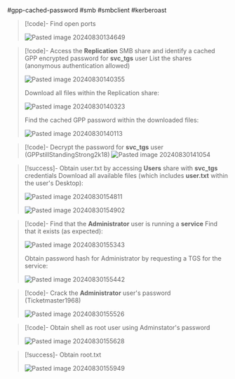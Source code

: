 #gpp-cached-password #smb #smbclient #kerberoast

>[!code]- Find open ports
>
>![Pasted image 20240830134649](/Images/Pasted%20image%2020240830134649.png)

>[!code]- Access the **Replication** SMB share and identify a cached GPP encrypted password for **svc_tgs** user
>List the shares (anonymous authentication allowed)
>
>![Pasted image 20240830140355](/Images/Pasted%20image%2020240830140355.png)
>
>Download all files within the Replication share:
>
>![Pasted image 20240830140323](/Images/Pasted%20image%2020240830140323.png)
>
>Find the cached GPP password within the downloaded files:
>
>![Pasted image 20240830140113](/Images/Pasted%20image%2020240830140113.png)

>[!code]- Decrypt the password for **svc_tgs** user (GPPstillStandingStrong2k18)
![Pasted image 20240830141054](/Images/Pasted%20image%2020240830141054.png)

>[!success]- Obtain user.txt by accessing **Users** share with **svc_tgs** credentials
>Download all available files (which includes **user.txt** within the user's Desktop):
>
>![Pasted image 20240830154811](/Images/Pasted%20image%2020240830154811.png)
>
>![Pasted image 20240830154902](/Images/Pasted%20image%2020240830154902.png)

>[!code]- Find that the **Administrator** user is running a **service**
>Find that it exists (as expected):
>
>![Pasted image 20240830155343](/Images/Pasted%20image%2020240830155343.png)
>
>Obtain password hash for Administrator by requesting a TGS for the service:
>
>![Pasted image 20240830155442](/Images/Pasted%20image%2020240830155442.png)

>[!code]- Crack the **Administrator** user's password (Ticketmaster1968)
>
>![Pasted image 20240830155526](/Images/Pasted%20image%2020240830155526.png)

>[!code]- Obtain shell as root user using Adminstator's password
>
>![Pasted image 20240830155628](/Images/Pasted%20image%2020240830155628.png)

>[!success]- Obtain root.txt
>
>![Pasted image 20240830155949](/Images/Pasted%20image%2020240830155949.png)
